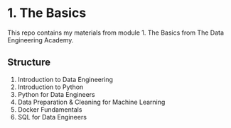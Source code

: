 # 1. The Basics
This repo contains my materials from module 1. The Basics from The Data Engineering Academy.

## Structure
1. Introduction to Data Engineering
2. Introduction to Python
3. Python for Data Engineers
4. Data Preparation & Cleaning for Machine Learning
5. Docker Fundamentals
6. SQL for Data Engineers
